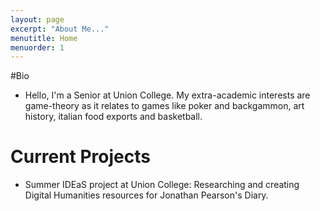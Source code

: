 ```yaml
---
layout: page
excerpt: "About Me..."
menutitle: Home
menuorder: 1
---
```


#Bio 

- Hello, I'm a Senior at Union College. My extra-academic interests are game-theory as it relates to games like poker and backgammon, art history, italian food exports and basketball. 

# Current Projects

- Summer IDEaS project at Union College: Researching and creating Digital Humanities resources for Jonathan Pearson's Diary.


